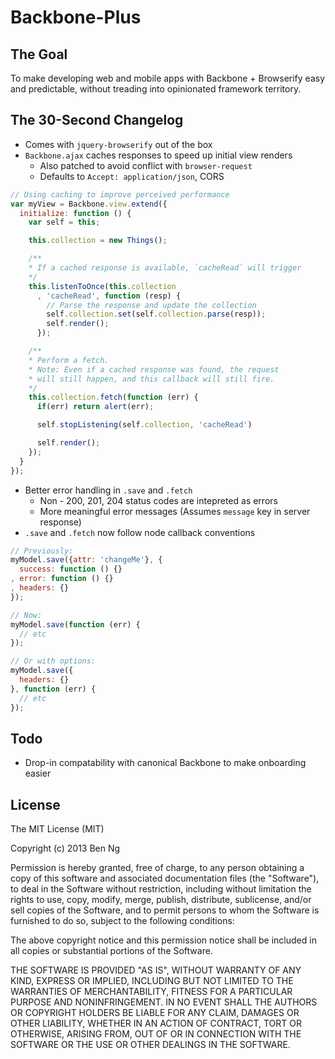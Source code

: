 # Backbone-Plus

## The Goal
To make developing web and mobile apps with Backbone + Browserify easy and predictable, without treading into opinionated framework territory.

## The 30-Second Changelog
 * Comes with `jquery-browserify` out of the box
 * `Backbone.ajax` caches responses to speed up initial view renders
    * Also patched to avoid conflict with `browser-request`
    * Defaults to `Accept: application/json`, CORS

```js
// Using caching to improve perceived performance
var myView = Backbone.view.extend({
  initialize: function () {
    var self = this;

    this.collection = new Things();

    /**
    * If a cached response is available, `cacheRead` will trigger
    */
    this.listenToOnce(this.collection
      , 'cacheRead', function (resp) {
        // Parse the response and update the collection
        self.collection.set(self.collection.parse(resp));
        self.render();
      });

    /**
    * Perform a fetch.
    * Note: Even if a cached response was found, the request
    * will still happen, and this callback will still fire.
    */
    this.collection.fetch(function (err) {
      if(err) return alert(err);

      self.stopListening(self.collection, 'cacheRead')

      self.render();
    });
  }
});
```


 * Better error handling in `.save` and `.fetch`
    * Non - 200, 201, 204 status codes are intepreted as errors
    * More meaningful error messages (Assumes `message` key in server response)
 * `.save` and `.fetch` now follow node callback conventions

```js
// Previously:
myModel.save({attr: 'changeMe'}, {
  success: function () {}
, error: function () {}
, headers: {}
});

// Now:
myModel.save(function (err) {
  // etc
});

// Or with options:
myModel.save({
  headers: {}
}, function (err) {
  // etc
});
```

## Todo
 * Drop-in compatability with canonical Backbone to make onboarding easier

## License
The MIT License (MIT)

Copyright (c) 2013 Ben Ng

Permission is hereby granted, free of charge, to any person obtaining a copy
of this software and associated documentation files (the "Software"), to deal
in the Software without restriction, including without limitation the rights
to use, copy, modify, merge, publish, distribute, sublicense, and/or sell
copies of the Software, and to permit persons to whom the Software is
furnished to do so, subject to the following conditions:

The above copyright notice and this permission notice shall be included in
all copies or substantial portions of the Software.

THE SOFTWARE IS PROVIDED "AS IS", WITHOUT WARRANTY OF ANY KIND, EXPRESS OR
IMPLIED, INCLUDING BUT NOT LIMITED TO THE WARRANTIES OF MERCHANTABILITY,
FITNESS FOR A PARTICULAR PURPOSE AND NONINFRINGEMENT. IN NO EVENT SHALL THE
AUTHORS OR COPYRIGHT HOLDERS BE LIABLE FOR ANY CLAIM, DAMAGES OR OTHER
LIABILITY, WHETHER IN AN ACTION OF CONTRACT, TORT OR OTHERWISE, ARISING FROM,
OUT OF OR IN CONNECTION WITH THE SOFTWARE OR THE USE OR OTHER DEALINGS IN
THE SOFTWARE.
